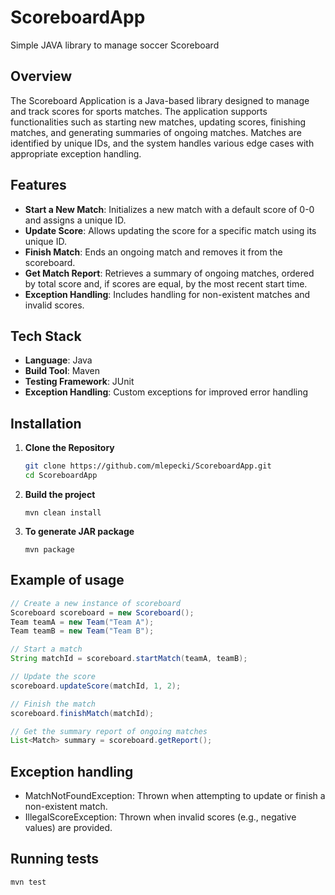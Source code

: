 # ScoreboardApp
Simple JAVA library to manage soccer Scoreboard

## Overview

The Scoreboard Application is a Java-based library designed to manage and track scores for sports matches. The application supports functionalities such as starting new matches, updating scores, finishing matches, and generating summaries of ongoing matches. Matches are identified by unique IDs, and the system handles various edge cases with appropriate exception handling.

## Features

- **Start a New Match**: Initializes a new match with a default score of 0-0 and assigns a unique ID.
- **Update Score**: Allows updating the score for a specific match using its unique ID.
- **Finish Match**: Ends an ongoing match and removes it from the scoreboard.
- **Get Match Report**: Retrieves a summary of ongoing matches, ordered by total score and, if scores are equal, by the most recent start time.
- **Exception Handling**: Includes handling for non-existent matches and invalid scores.

## Tech Stack

- **Language**: Java
- **Build Tool**: Maven
- **Testing Framework**: JUnit
- **Exception Handling**: Custom exceptions for improved error handling

## Installation

1. **Clone the Repository**

   ```bash
   git clone https://github.com/mlepecki/ScoreboardApp.git
   cd ScoreboardApp

2. **Build the project**
   ```shell
   mvn clean install               
3. **To generate JAR package**
   ```shell
   mvn package

## Example of usage
   ```java
   // Create a new instance of scoreboard 
   Scoreboard scoreboard = new Scoreboard();
   Team teamA = new Team("Team A");
   Team teamB = new Team("Team B");

   // Start a match
   String matchId = scoreboard.startMatch(teamA, teamB);

   // Update the score
   scoreboard.updateScore(matchId, 1, 2);

   // Finish the match
   scoreboard.finishMatch(matchId);

   // Get the summary report of ongoing matches
   List<Match> summary = scoreboard.getReport();
   ```

## Exception handling
- MatchNotFoundException: Thrown when attempting to update or finish a non-existent match.
- IllegalScoreException: Thrown when invalid scores (e.g., negative values) are provided.

## Running tests
   ```shell
   mvn test
   ```


  